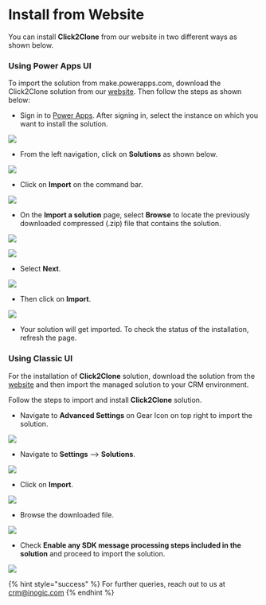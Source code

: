 # Install from Website

You can install **Click2Clone** from our website in two different ways as shown below.

### Using Power Apps UI

To import the solution from make.powerapps.com, download the Click2Clone solution from our [website](https://www.inogic.com/product/productivity-apps/click-2-clone-microsoft-dynamics-crm-records). Then follow the steps as shown below:

* Sign in to [Power Apps](https://make.powerapps.com/?utm\_source=padocs\&utm\_medium=linkinadoc\&utm\_campaign=referralsfromdoc). After signing in, select the instance on which you want to install the solution.

![](<../../.gitbook/assets/a (2).png>)

* From the left navigation, click on **Solutions** as shown below.

![](<../../.gitbook/assets/b (5).png>)

* Click on **Import** on the command bar.

![](<../../.gitbook/assets/c (6).png>)

* &#x20;On the **Import a solution** page, select **Browse** to locate the previously downloaded compressed (.zip) file that contains the solution.

![](<../../.gitbook/assets/d (7).png>)

![](<../../.gitbook/assets/e (4).png>)

* Select **Next**.

![](<../../.gitbook/assets/f (2).png>)

* Then click on **Import**.

![](<../../.gitbook/assets/g (1).png>)

* Your solution will get imported. To check the status of the installation, refresh the page.

### Using Classic UI

For the installation of **Click2Clone** solution, download the solution from the [website](https://www.inogic.com/product/productivity-apps/click-2-clone-microsoft-dynamics-crm-records) and then import the managed solution to your CRM environment.&#x20;

Follow the steps to import and install **Click2Clone** solution.

* Navigate to **Advanced Settings** on Gear Icon on top right to import the solution.

![](<../../.gitbook/assets/1 (369).png>)

* Navigate to **Settings** --> **Solutions**.

![](<../../.gitbook/assets/2 (27).png>)

* Click on **Import**.

![](<../../.gitbook/assets/3 (30) (1).png>)

* Browse the downloaded file.

![](../../.gitbook/assets/image\_2020\_06\_02T10\_00\_21\_119Z.png)

* Check **Enable any SDK message processing steps included in the solution** and proceed to import the solution.

![](<../../.gitbook/assets/5 (14).png>)

{% hint style="success" %}
For further queries, reach out to us at [crm@inogic.com](mailto:crm@inogic.com)
{% endhint %}



###

[\
](https://docs.inogic.com/attach2dynamics/installation/install-from-microsoft-appsource)
